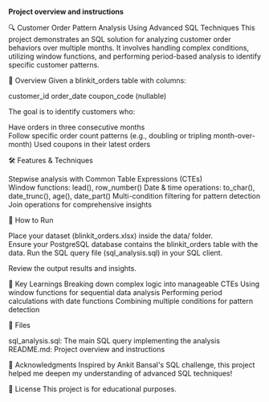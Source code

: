 **Project overview and instructions**

🔍 Customer Order Pattern Analysis Using Advanced SQL Techniques
This project demonstrates an SQL solution for analyzing customer order behaviors over multiple months. It involves handling complex conditions, utilizing window functions, and performing period-based analysis to identify specific customer patterns.

📌 Overview
Given a blinkit_orders table with columns:

customer_id
order_date
coupon_code (nullable)

The goal is to identify customers who:

Have orders in three consecutive months  
Follow specific order count patterns (e.g., doubling or tripling month-over-month)
Used coupons in their latest orders

🛠️ Features & Techniques

Stepwise analysis with Common Table Expressions (CTEs)  
Window functions: lead(), row_number()
Date & time operations: to_char(), date_trunc(), age(), date_part()
Multi-condition filtering for pattern detection
Join operations for comprehensive insights

🚀 How to Run


Place your dataset (blinkit_orders.xlsx) inside the data/ folder.  
Ensure your PostgreSQL database contains the blinkit_orders table with the data.
Run the SQL query file (sql_analysis.sql) in your SQL client.

Review the output results and insights.

🎯 Key Learnings
Breaking down complex logic into manageable CTEs
Using window functions for sequential data analysis
Performing period calculations with date functions
Combining multiple conditions for pattern detection

📄 Files

sql_analysis.sql: The main SQL query implementing the analysis
README.md: Project overview and instructions

📢 Acknowledgments
Inspired by Ankit Bansal's SQL challenge, this project helped me deepen my understanding of advanced SQL techniques!

📝 License
This project is for educational purposes.
